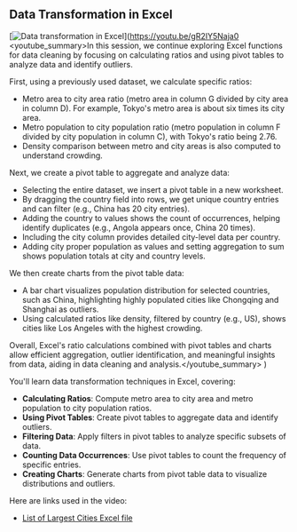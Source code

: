 ## Data Transformation in Excel

[![Data transformation in Excel](https://i.ytimg.com/vi_webp/gR2IY5Naja0/sddefault.webp)](https://youtu.be/gR2IY5Naja0
<youtube_summary>In this session, we continue exploring Excel functions for data cleaning by focusing on calculating ratios and using pivot tables to analyze data and identify outliers.

First, using a previously used dataset, we calculate specific ratios:  
- Metro area to city area ratio (metro area in column G divided by city area in column D). For example, Tokyo's metro area is about six times its city area.  
- Metro population to city population ratio (metro population in column F divided by city population in column C), with Tokyo's ratio being 2.76.  
- Density comparison between metro and city areas is also computed to understand crowding.

Next, we create a pivot table to aggregate and analyze data:  
- Selecting the entire dataset, we insert a pivot table in a new worksheet.  
- By dragging the country field into rows, we get unique country entries and can filter (e.g., China has 20 city entries).  
- Adding the country to values shows the count of occurrences, helping identify duplicates (e.g., Angola appears once, China 20 times).  
- Including the city column provides detailed city-level data per country.  
- Adding city proper population as values and setting aggregation to sum shows population totals at city and country levels.

We then create charts from the pivot table data:  
- A bar chart visualizes population distribution for selected countries, such as China, highlighting highly populated cities like Chongqing and Shanghai as outliers.  
- Using calculated ratios like density, filtered by country (e.g., US), shows cities like Los Angeles with the highest crowding.

Overall, Excel's ratio calculations combined with pivot tables and charts allow efficient aggregation, outlier identification, and meaningful insights from data, aiding in data cleaning and analysis.</youtube_summary>
)

You'll learn data transformation techniques in Excel, covering:

- **Calculating Ratios**: Compute metro area to city area and metro population to city population ratios.
- **Using Pivot Tables**: Create pivot tables to aggregate data and identify outliers.
- **Filtering Data**: Apply filters in pivot tables to analyze specific subsets of data.
- **Counting Data Occurrences**: Use pivot tables to count the frequency of specific entries.
- **Creating Charts**: Generate charts from pivot table data to visualize distributions and outliers.

Here are links used in the video:

- [List of Largest Cities Excel file](https://docs.google.com/spreadsheets/d/1jl8tHGoxmIba4J78aJVfT9jtZv7lfCbV/view)
